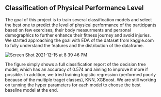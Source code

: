 ## Classification of Physical Performance Level

The goal of this project is to train several classification models and select the best one to predict the level of physical performance of the participants based on few exercises, their body measurments and personal demographics to further enhance their fitness journey and avoid injuries. We started approaching the goal with EDA of the dataset from kaggle.com to fully understand the features and the distribution of the dataframe.

![Screen Shot 2021-12-15 at 8 39 46 PM](https://user-images.githubusercontent.com/32347958/146240853-317944ac-a9a7-41ba-aeea-bfaa8a984823.png)

The figure simply shows a full classification report of the decision tree model, which has an accuracy of 0.574 and aiming to improve it more if possible.
In addition, we tried training logistic regression (performed poorly because of the multiple traget classes), KNN, XGBoost. We are still working on tunning the hyper parameters for each model to choose the best baseline model at the end.
